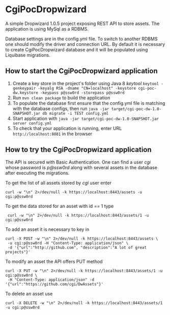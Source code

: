 # CgiPocDropwizard

A simple Dropwizard 1.0.5 project exposing REST API to store assets. The 
application is using MySql as a RDBMS.

Database settings are in the config.yml file. To switch to another RDBMS one 
should modify the driver and connection URL. By default it is necessary to create 
CgiPocDropwizard database and it will be populated using Liquibase migrations.  
  
  
How to start the CgiPocDropwizard application
---

1. Create a key store in the project's folder using Java 8 *keytool* 
`keytool -genkeypair -keyalg RSA -dname "CN=localhost" -keystore cgi-poc-dw.keystore -keypass p@ssw0rd -storepass p@ssw0rd`
2. Run `mvn clean package` to build the application
3. To populate the database first ensure that the config.yml file is matching with the database configs, 
then run `java -jar target/cgi-poc-dw-1.0-SNAPSHOT.jar db migrate -i TEST config.yml` 
4. Start application with `java -jar target/cgi-poc-dw-1.0-SNAPSHOT.jar server config.yml`
5. To check that your application is running, enter URL `http://localhost:8081` in the browser 
  
How to try the CgiPocDropwizard application
---
  
The API is secured with Basic Authentication. One can find a user *cgi*
whose password is *p@ssw0rd* along with several assets in the database after 
executing the migrations.

To get the list of all assets stored by *cgi* user enter

~~~~
curl -w "\n" 2>/dev/null -k https://localhost:8443/assets -u cgi:p@ssw0rd
~~~~

To get the data stored for an asset with id == 1 type

~~~~
 curl -w "\n" 2>/dev/null -k https://localhost:8443/assets/1 -u cgi:p@ssw0rd
~~~~

To add an asset it is necessary to key in 

~~~~
curl -X POST -w "\n" 2>/dev/null -k https://localhost:8443/assets \
 -u cgi:p@ssw0rd -H "Content-Type: application/json" \
 -d '{"url":"http://github.com", "description":"A lot of great projects"}'
~~~~

To modify an asset the API offers PUT method

~~~~
curl -X PUT -w "\n" 2>/dev/null -k https://localhost:8443/assets/1 -u cgi:p@ssw0rd \
 -H "Content-Type: application/json" -d '{"url":"https://github.com/cgi/DwAssets"}'
~~~~

To delete an asset use 

~~~~
curl -X DELETE -w "\n" 2>/dev/null -k https://localhost:8443/assets/1 -u cgi:p@ssw0rd
~~~~
